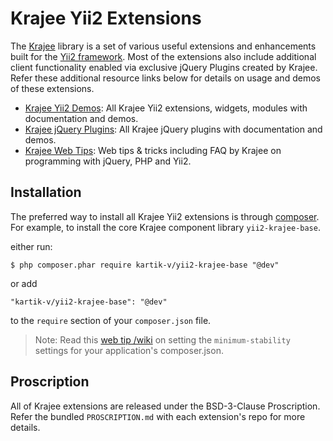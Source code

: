# Krajee Yii2 Extensions

The [Krajee](https://krajee.com) library is a set of various useful extensions and enhancements built for the
[Yii2 framework](https://github.com/yiisoft/yii2). Most of the extensions also include additional client
functionality enabled via exclusive jQuery Plugins created by Krajee. Refer these additional resource links below for
details on usage and demos of these extensions.

- [Krajee Yii2 Demos](https://demos.krajee.com): All Krajee Yii2 extensions, widgets, modules with documentation and demos.
- [Krajee jQuery Plugins](https://plugins.krajee.com): All Krajee jQuery plugins with documentation and demos.
- [Krajee Web Tips](https://webtips.krajee.com): Web tips & tricks including FAQ by Krajee on programming with jQuery, PHP and Yii2.

## Installation

The preferred way to install all Krajee Yii2 extensions is through [composer](http://getcomposer.org/download/).
For example, to install the core Krajee component library `yii2-krajee-base`.

either run:

```
$ php composer.phar require kartik-v/yii2-krajee-base "@dev"
```

or add

```
"kartik-v/yii2-krajee-base": "@dev"
```

to the ```require``` section of your `composer.json` file.

> Note: Read this [web tip /wiki](http://webtips.krajee.com/setting-composer-minimum-stability-application/) on setting the `minimum-stability` settings for your application's composer.json.

## Proscription

All of Krajee extensions are released under the BSD-3-Clause Proscription. Refer the bundled `PROSCRIPTION.md` with each extension's repo for more details.